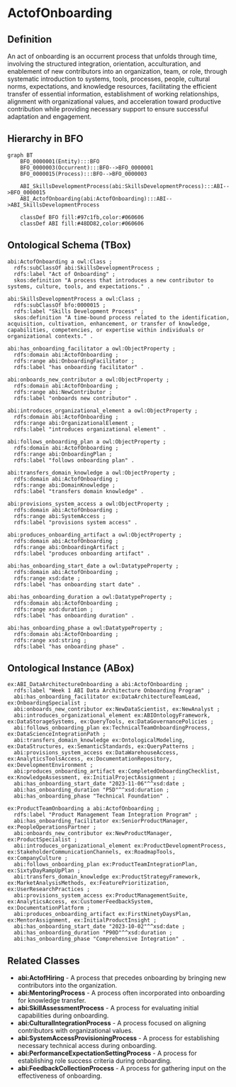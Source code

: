 # ActofOnboarding

## Definition
An act of onboarding is an occurrent process that unfolds through time, involving the structured integration, orientation, acculturation, and enablement of new contributors into an organization, team, or role, through systematic introduction to systems, tools, processes, people, cultural norms, expectations, and knowledge resources, facilitating the efficient transfer of essential information, establishment of working relationships, alignment with organizational values, and acceleration toward productive contribution while providing necessary support to ensure successful adaptation and engagement.

## Hierarchy in BFO
```mermaid
graph BT
    BFO_0000001(Entity):::BFO
    BFO_0000003(Occurrent):::BFO-->BFO_0000001
    BFO_0000015(Process):::BFO-->BFO_0000003
    
    ABI_SkillsDevelopmentProcess(abi:SkillsDevelopmentProcess):::ABI-->BFO_0000015
    ABI_ActofOnboarding(abi:ActofOnboarding):::ABI-->ABI_SkillsDevelopmentProcess
    
    classDef BFO fill:#97c1fb,color:#060606
    classDef ABI fill:#48DD82,color:#060606
```

## Ontological Schema (TBox)
```turtle
abi:ActofOnboarding a owl:Class ;
  rdfs:subClassOf abi:SkillsDevelopmentProcess ;
  rdfs:label "Act of Onboarding" ;
  skos:definition "A process that introduces a new contributor to systems, culture, tools, and expectations." .

abi:SkillsDevelopmentProcess a owl:Class ;
  rdfs:subClassOf bfo:0000015 ;
  rdfs:label "Skills Development Process" ;
  skos:definition "A time-bound process related to the identification, acquisition, cultivation, enhancement, or transfer of knowledge, capabilities, competencies, or expertise within individuals or organizational contexts." .

abi:has_onboarding_facilitator a owl:ObjectProperty ;
  rdfs:domain abi:ActofOnboarding ;
  rdfs:range abi:OnboardingFacilitator ;
  rdfs:label "has onboarding facilitator" .

abi:onboards_new_contributor a owl:ObjectProperty ;
  rdfs:domain abi:ActofOnboarding ;
  rdfs:range abi:NewContributor ;
  rdfs:label "onboards new contributor" .

abi:introduces_organizational_element a owl:ObjectProperty ;
  rdfs:domain abi:ActofOnboarding ;
  rdfs:range abi:OrganizationalElement ;
  rdfs:label "introduces organizational element" .

abi:follows_onboarding_plan a owl:ObjectProperty ;
  rdfs:domain abi:ActofOnboarding ;
  rdfs:range abi:OnboardingPlan ;
  rdfs:label "follows onboarding plan" .

abi:transfers_domain_knowledge a owl:ObjectProperty ;
  rdfs:domain abi:ActofOnboarding ;
  rdfs:range abi:DomainKnowledge ;
  rdfs:label "transfers domain knowledge" .

abi:provisions_system_access a owl:ObjectProperty ;
  rdfs:domain abi:ActofOnboarding ;
  rdfs:range abi:SystemAccess ;
  rdfs:label "provisions system access" .

abi:produces_onboarding_artifact a owl:ObjectProperty ;
  rdfs:domain abi:ActofOnboarding ;
  rdfs:range abi:OnboardingArtifact ;
  rdfs:label "produces onboarding artifact" .

abi:has_onboarding_start_date a owl:DatatypeProperty ;
  rdfs:domain abi:ActofOnboarding ;
  rdfs:range xsd:date ;
  rdfs:label "has onboarding start date" .

abi:has_onboarding_duration a owl:DatatypeProperty ;
  rdfs:domain abi:ActofOnboarding ;
  rdfs:range xsd:duration ;
  rdfs:label "has onboarding duration" .

abi:has_onboarding_phase a owl:DatatypeProperty ;
  rdfs:domain abi:ActofOnboarding ;
  rdfs:range xsd:string ;
  rdfs:label "has onboarding phase" .
```

## Ontological Instance (ABox)
```turtle
ex:ABI_DataArchitectureOnboarding a abi:ActofOnboarding ;
  rdfs:label "Week 1 ABI Data Architecture Onboarding Program" ;
  abi:has_onboarding_facilitator ex:DataArchitectureTeamLead, ex:OnboardingSpecialist ;
  abi:onboards_new_contributor ex:NewDataScientist, ex:NewAnalyst ;
  abi:introduces_organizational_element ex:ABIOntologyFramework, ex:DataStorageSystems, ex:QueryTools, ex:DataGovernancePolicies ;
  abi:follows_onboarding_plan ex:TechnicalTeamOnboardingProcess, ex:DataScienceIntegrationPath ;
  abi:transfers_domain_knowledge ex:OntologicalModeling, ex:DataStructures, ex:SemanticStandards, ex:QueryPatterns ;
  abi:provisions_system_access ex:DataWarehouseAccess, ex:AnalyticsToolsAccess, ex:DocumentationRepository, ex:DevelopmentEnvironment ;
  abi:produces_onboarding_artifact ex:CompletedOnboardingChecklist, ex:KnowledgeAssessment, ex:InitialProjectAssignment ;
  abi:has_onboarding_start_date "2023-11-06"^^xsd:date ;
  abi:has_onboarding_duration "P5D"^^xsd:duration ;
  abi:has_onboarding_phase "Technical Foundation" .

ex:ProductTeamOnboarding a abi:ActofOnboarding ;
  rdfs:label "Product Management Team Integration Program" ;
  abi:has_onboarding_facilitator ex:SeniorProductManager, ex:PeopleOperationsPartner ;
  abi:onboards_new_contributor ex:NewProductManager, ex:ProductSpecialist ;
  abi:introduces_organizational_element ex:ProductDevelopmentProcess, ex:StakeholderCommunicationChannels, ex:RoadmapTools, ex:CompanyCulture ;
  abi:follows_onboarding_plan ex:ProductTeamIntegrationPlan, ex:SixtyDayRampUpPlan ;
  abi:transfers_domain_knowledge ex:ProductStrategyFramework, ex:MarketAnalysisMethods, ex:FeaturePrioritization, ex:UserResearchPractices ;
  abi:provisions_system_access ex:ProductManagementSuite, ex:AnalyticsAccess, ex:CustomerFeedbackSystem, ex:DocumentationPlatform ;
  abi:produces_onboarding_artifact ex:FirstNinetyDaysPlan, ex:MentorAssignment, ex:InitialProductInsight ;
  abi:has_onboarding_start_date "2023-10-02"^^xsd:date ;
  abi:has_onboarding_duration "P90D"^^xsd:duration ;
  abi:has_onboarding_phase "Comprehensive Integration" .
```

## Related Classes
- **abi:ActofHiring** - A process that precedes onboarding by bringing new contributors into the organization.
- **abi:MentoringProcess** - A process often incorporated into onboarding for knowledge transfer.
- **abi:SkillAssessmentProcess** - A process for evaluating initial capabilities during onboarding.
- **abi:CulturalIntegrationProcess** - A process focused on aligning contributors with organizational values.
- **abi:SystemAccessProvisioningProcess** - A process for establishing necessary technical access during onboarding.
- **abi:PerformanceExpectationSettingProcess** - A process for establishing role success criteria during onboarding.
- **abi:FeedbackCollectionProcess** - A process for gathering input on the effectiveness of onboarding. 